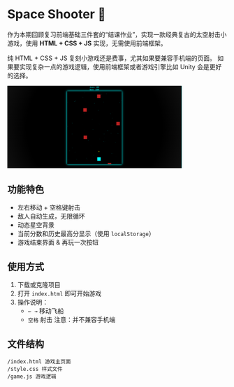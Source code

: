 # Space Shooter 🚀

作为本期回顾复习前端基础三件套的“结课作业”，实现一款经典复古的太空射击小游戏，使用 **HTML + CSS + JS** 实现，无需使用前端框架。

纯 HTML + CSS + JS 复刻小游戏还是费事，尤其如果要兼容手机端的页面。
如果要实现复杂一点的游戏逻辑，使用前端框架或者游戏引擎比如 Unity 会是更好的选择。

<img src="./images/image.png" alt="Screenshot" width="400">

## 功能特色

- 左右移动 + 空格键射击
- 敌人自动生成，无限循环
- 动态星空背景
- 当前分数和历史最高分显示（使用 `localStorage`）
- 游戏结束界面 & 再玩一次按钮

## 使用方式

1. 下载或克隆项目
2. 打开 `index.html` 即可开始游戏
3. 操作说明：
   - `← →` 移动飞船
   - `空格` 射击
     注意：并不兼容手机端

## 文件结构

```
/index.html 游戏主页面
/style.css 样式文件
/game.js 游戏逻辑
```
